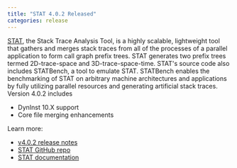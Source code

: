 ```yaml
---
title: "STAT 4.0.2 Released"
categories: release
---
```


[STAT](https://github.com/LLNL/STAT), the Stack Trace Analysis Tool, is a highly scalable, lightweight tool that gathers and merges stack traces from all of the processes of a parallel application to form call graph prefix trees. STAT generates two prefix trees termed 2D-trace-space and 3D-trace-space-time. STAT's source code also includes STATBench, a tool to emulate STAT. STATBench enables the benchmarking of STAT on arbitrary machine architectures and applications by fully utilizing parallel resources and generating artificial stack traces. Version 4.0.2 includes
- DynInst 10.X support
- Core file merging enhancements

Learn more:
- [v4.0.2 release notes](https://github.com/LLNL/STAT/releases/tag/v4.0.2)
- [STAT GitHub repo](https://github.com/LLNL/STAT)
- [STAT documentation](https://github.com/LLNL/STAT/tree/develop/man)
